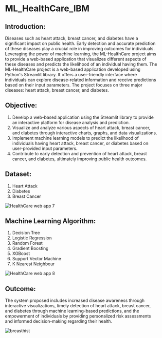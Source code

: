 # ML_HealthCare_IBM

## Introduction:
Diseases such as heart attack, breast cancer, and diabetes have a significant impact on public health. Early detection and accurate prediction of these diseases play a crucial role in improving outcomes for individuals. Leveraging the power of machine learning, the ML-HealthCare project aims to provide a web-based application that visualizes different aspects of these diseases and predicts the likelihood of an individual having them. The ML-HealthCare project is a web-based application developed using Python's Streamlit library. It offers a user-friendly interface where individuals can explore disease-related information and receive predictions based on their input parameters. The project focuses on three major diseases: heart attack, breast cancer, and diabetes.

## Objective:
1. Develop a web-based application using the Streamlit library to provide an interactive platform for disease analysis and prediction.
2. Visualize and analyze various aspects of heart attack, breast cancer, and diabetes through interactive charts, graphs, and data visualizations.
3. Implement machine learning models to predict the likelihood of individuals having heart attack, breast cancer, or diabetes based on user-provided input parameters.
4. Contribute to early detection and prevention of heart attack, breast cancer, and diabetes, ultimately improving public health outcomes.

## Dataset:
1. Heart Attack
2. Diabetes
3. Breast Cancer

![HealthCare web app 7](https://github.com/Ipman201/ML_HealthCare_IBM/assets/76160030/8711c6c4-e389-4cb8-9788-dff8294d4c5c)


## Machine Learning Algorithm:
1. Decision Tree
2. Logistic Regression
3. Random Forest
4. Gradient Boosting
5. XGBoost
6. Support Vector Machine
7. K Nearest Neighbour

![HealthCare web app 8](https://github.com/Ipman201/ML_HealthCare_IBM/assets/76160030/40afa7e6-ca51-4b77-b813-4537f947972d)

## Outcome:
The system proposed includes increased disease awareness through interactive visualizations, timely detection of heart attack, breast cancer, and diabetes through machine learning-based predictions, and the empowerment of individuals by providing personalized risk assessments and informed decision-making regarding their health.

![breasthist](https://github.com/Ipman201/ML_HealthCare_IBM/assets/76160030/e653c2e4-e223-4fb0-aa0e-6ff80945eedb)

